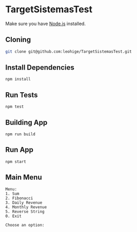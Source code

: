 
# TargetSistemasTest 

Make sure you have [Node.js](http://nodejs.org/) installed.

## Cloning

  

```sh
git clone git@github.com:leohige/TargetSistemasTest.git
```

## Install Dependencies
```
npm install
```

## Run Tests
```
npm test
```

## Building App
```
npm run build
```

## Run App
```
npm start
```

## Main Menu
```
Menu:
1. Sum
2. Fibonacci
3. Daily Revenue
4. Monthly Revenue
5. Reverse String
0. Exit

Choose an option:
```
